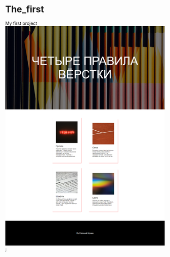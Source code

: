# The_first
My first project
<img src="https://github.com/Evgenie/The_first/raw/master/FireShot%20Capture%20003%20-%20%D0%A7%D0%B5%D1%82%D1%8B%D1%80%D0%B5%20%D0%BF%D1%80%D0%B0%D0%B2%D0%B8%D0%BB%D0%B0%20%D0%B2%D1%91%D1%80%D1%81%D1%82%D0%BA%D0%B8%20-%20.png">;
